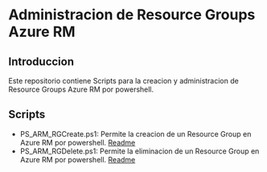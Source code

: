 # Administracion de Resource Groups Azure RM

## Introduccion

Este repositorio contiene Scripts para la creacion y administracion de Resource Groups Azure RM por powershell.

## Scripts

* PS_ARM_RGCreate.ps1: Permite la creacion de un Resource Group en Azure RM por powershell. [Readme](https://github.com/mfurones/PS_ARM_ResourceGroup/blob/master/PS_ARM_RGCreate_README.md)
* PS_ARM_RGDelete.ps1: Permite la eliminacion de un Resource Group en Azure RM por powershell. [Readme](https://github.com/mfurones/PS_ARM_ResourceGroup/blob/master/PS_ARM_RGDelete_README.md)
